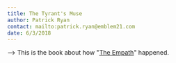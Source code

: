 ```yaml
---
title: The Tyrant's Muse
author: Patrick Ryan
contact: mailto:patrick.ryan@emblem21.com
date: 6/3/2018
---
```


--> This is the book about how "[The Empath](/06/01/2005/The-Empath/)" happened.